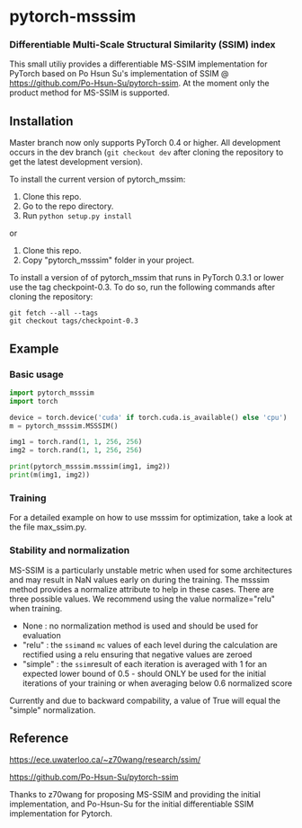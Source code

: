 # pytorch-msssim

### Differentiable Multi-Scale Structural Similarity (SSIM) index 

This small utiliy provides a differentiable MS-SSIM implementation for PyTorch based on Po Hsun Su's implementation of SSIM @ https://github.com/Po-Hsun-Su/pytorch-ssim.
At the moment only the product method for MS-SSIM is supported.

## Installation

Master branch now only supports PyTorch 0.4 or higher. All development occurs in the dev branch (`git checkout dev` after cloning the repository to get the latest development version).

To install the current version of pytorch_mssim:

1. Clone this repo.
2. Go to the repo directory.
3. Run `python setup.py install`

or 

1. Clone this repo.
2. Copy "pytorch_msssim" folder in your project.

To install a version of of pytorch_mssim that runs in PyTorch 0.3.1 or lower use the tag checkpoint-0.3. To do so, run the following commands after cloning the repository:

```
git fetch --all --tags
git checkout tags/checkpoint-0.3
```

## Example

### Basic usage
```python
import pytorch_msssim
import torch

device = torch.device('cuda' if torch.cuda.is_available() else 'cpu')
m = pytorch_msssim.MSSSIM()

img1 = torch.rand(1, 1, 256, 256)
img2 = torch.rand(1, 1, 256, 256)

print(pytorch_msssim.msssim(img1, img2))
print(m(img1, img2))


```

### Training

For a detailed example on how to use msssim for optimization, take a look at the file max_ssim.py.


### Stability and normalization

MS-SSIM is a particularly unstable metric when used for some architectures and may result in NaN values early on during the training. The msssim method provides a normalize attribute to help in these cases. There are three possible values. We recommend using the value normalize="relu" when training. 

- None : no normalization method is used and should be used for evaluation
- "relu" : the `ssim`and `mc` values of each level during the calculation are rectified using a relu ensuring that negative values are zeroed
- "simple" : the `ssim`result of each iteration is averaged with 1 for an expected lower bound of 0.5 - should ONLY be used for the initial iterations of your training or when averaging below 0.6 normalized score

Currently and due to backward compability, a value of True will equal the "simple" normalization.

## Reference
https://ece.uwaterloo.ca/~z70wang/research/ssim/

https://github.com/Po-Hsun-Su/pytorch-ssim

Thanks to z70wang for proposing MS-SSIM and providing the initial implementation, and Po-Hsun-Su for the initial differentiable SSIM implementation for Pytorch. 
